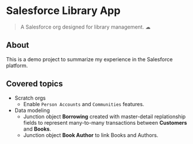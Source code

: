 # Salesforce Library App

> A Salesforce org designed for library management. ☁

## About

This is a demo project to summarize my experience in the Salesforce platform.

## Covered topics

- Scratch orgs
    - Enable `Person Accounts` and `Communities` features.
- Data modeling
    - Junction object **Borrowing** created with master-detail replationship fields to represent many-to-many transactions between **Customers** and **Books**.
    - Junction object **Book Author** to link Books and Authors.
    